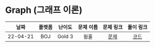 # Graph (그래프 이론)

|   날짜   | 플랫폼 | 난이도  | 문제 이름 |                            문제 링크                             |                                  풀이 링크                                   |
| :------: | :----: | :-----: | :-------: | :--------------------------------------------------------------: | :--------------------------------------------------------------------------: |
| 22-04-21 |  BOJ   | Gold 3 |      웜홀      |           [문제](https://www.acmicpc.net/problem/1865)           | [코드](https://github.com/LeeMir/Algorithm/blob/main/Graph/BOJ-1865.js)  |
